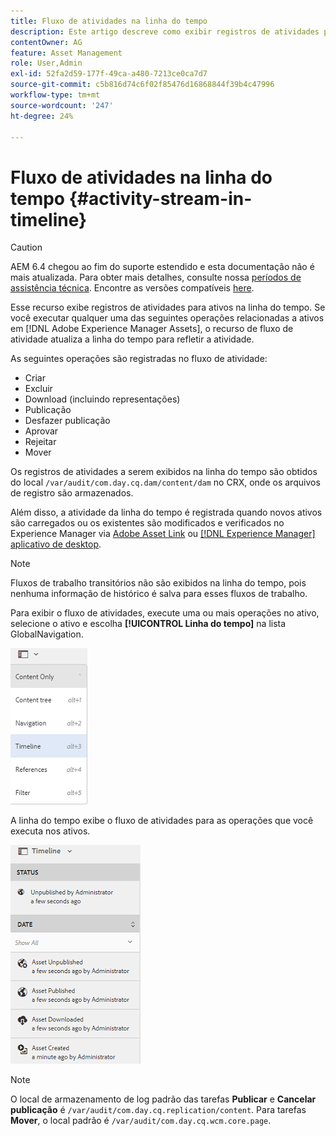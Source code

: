 ```yaml
---
title: Fluxo de atividades na linha do tempo
description: Este artigo descreve como exibir registros de atividades para ativos na linha do tempo.
contentOwner: AG
feature: Asset Management
role: User,Admin
exl-id: 52fa2d59-177f-49ca-a480-7213ce0ca7d7
source-git-commit: c5b816d74c6f02f85476d16868844f39b4c47996
workflow-type: tm+mt
source-wordcount: '247'
ht-degree: 24%

---
```


# Fluxo de atividades na linha do tempo {#activity-stream-in-timeline}

>[!CAUTION]
>
>AEM 6.4 chegou ao fim do suporte estendido e esta documentação não é mais atualizada. Para obter mais detalhes, consulte nossa [períodos de assistência técnica](https://helpx.adobe.com/br/support/programs/eol-matrix.html). Encontre as versões compatíveis [here](https://experienceleague.adobe.com/docs/).

Esse recurso exibe registros de atividades para ativos na linha do tempo. Se você executar qualquer uma das seguintes operações relacionadas a ativos em [!DNL Adobe Experience Manager Assets], o recurso de fluxo de atividade atualiza a linha do tempo para refletir a atividade.

As seguintes operações são registradas no fluxo de atividade:

* Criar
* Excluir
* Download (incluindo representações)
* Publicação
* Desfazer publicação
* Aprovar
* Rejeitar
* Mover

Os registros de atividades a serem exibidos na linha do tempo são obtidos do local `/var/audit/com.day.cq.dam/content/dam` no CRX, onde os arquivos de registro são armazenados.

Além disso, a atividade da linha do tempo é registrada quando novos ativos são carregados ou os existentes são modificados e verificados no Experience Manager via [Adobe Asset Link](https://helpx.adobe.com/enterprise/admin-guide.html/enterprise/using/manage-assets-using-adobe-asset-link.ug.html) ou [[!DNL Experience Manager] aplicativo de desktop](https://experienceleague.adobe.com/docs/experience-manager-desktop-app/using/introduction.html?lang=pt-BR).

>[!NOTE]
>
>Fluxos de trabalho transitórios não são exibidos na linha do tempo, pois nenhuma informação de histórico é salva para esses fluxos de trabalho.

Para exibir o fluxo de atividades, execute uma ou mais operações no ativo, selecione o ativo e escolha **[!UICONTROL Linha do tempo]** na lista GlobalNavigation.

![linha do tempo-3](assets/timeline-3.png)

A linha do tempo exibe o fluxo de atividades para as operações que você executa nos ativos.

![activity_stream](assets/activity_stream.png)

>[!NOTE]
>
>O local de armazenamento de log padrão das tarefas **Publicar** e **Cancelar publicação** é `/var/audit/com.day.cq.replication/content`. Para tarefas **Mover**, o local padrão é `/var/audit/com.day.cq.wcm.core.page`.
